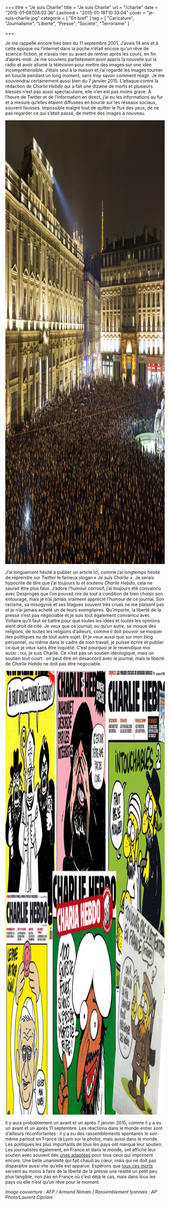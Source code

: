 +++
titre = "Je suis Charlie"
title = "Je suis Charlie"
url = "/charlie"
date = "2015-01-08T08:02:36"
Lastmod = "2015-01-18T10:33:04"
cover = "je-suis-charlie.jpg"
categorie = [ "En bref" ]
tag = [ "Caricature", "Journalisme", "Liberté", "Presse", "Société", "Terrorisme" ]

+++

<p>Je me rappelle encore très bien du 11 septembre 2001. J&rsquo;avais 14 ans et à cette époque où l&rsquo;internet dans la poche n&rsquo;était encore qu&rsquo;un rêve de science-fiction, je n&rsquo;avais rien su avant de rentrer après les cours, en fin d&rsquo;après-midi. Je me souviens parfaitement avoir appris la nouvelle sur la radio et avoir allumé la télévision pour mettre des images sur une idée incompréhensible. J&rsquo;étais seul à la maison et j&rsquo;ai regardé les images tourner en boucle pendant un long moment, sans trop savoir comment réagir. Je me souviendrai certainement aussi bien du 7 janvier 2015. L&rsquo;attaque contre la rédaction de <em>Charlie Hebdo</em> qui a fait une dizaine de morts et plusieurs blessés n&rsquo;est pas aussi spectaculaire, elle n&rsquo;en est pas moins grave. À l&rsquo;heure de Twitter et de l&rsquo;information en direct, j&rsquo;ai eu les informations au fur et à mesure qu&rsquo;elles étaient diffusées en boucle sur les réseaux sociaux, souvent fausses. Impossible malgré tout de quitter le flux des yeux, de ne pas regarder ce qui s&rsquo;était passé, de mettre des images à nouveau.</p>
<img class="aligncenter" src="charlie-hebdo-lyon.jpg" alt="Charlie hebdo lyon" title="charlie-hebdo-lyon.jpg" width="2100" height="1400" />
<p>J&rsquo;ai longuement hésité à publier un article ici, comme j&rsquo;ai longtemps hésité de reprendre sur Twitter le fameux slogan « <em>Je suis Charlie</em> ». Je serais hypocrite de dire que j&rsquo;ai toujours lu et soutenu <em>Charlie Hebdo</em>, cela ne saurait être plus faux. J&rsquo;adore l&rsquo;humour corrosif, j&rsquo;ai toujours été convaincu avec Desproges que l&rsquo;on pouvait rire de tout à condition de bien choisir son entourage, mais je n&rsquo;ai jamais vraiment apprécié l&rsquo;humour de ce journal. Son racisme, sa misogynie et ses blagues souvent très crues ne me plaisent pas et je n&rsquo;ai jamais acheté un de leurs exemplaires. Qu&rsquo;importe, la liberté de la presse n&rsquo;est pas négociable et je suis tout également convaincu avec Voltaire qu&rsquo;il faut se battre pour que toutes les idées et toutes les opinions aient droit de cité. Je veux que ce journal, ou qu&rsquo;un autre, se moque des religions, de toutes les religions d&rsquo;ailleurs, comme il doit pouvoir se moquer des politiques ou de tout autre sujet. Et je veux aussi que sur mon blog personnel, ou même dans le cadre de mon travail, je puisse écrire et publier ce que je veux sans être inquiété. C&rsquo;est pourquoi je le revendique moi aussi : oui, je suis Charlie. Ce n&rsquo;est pas un soutien idéologique, mais un soutien tout court : on peut être en désaccord avec le journal, mais la liberté de <em>Charlie Hebdo</em> ne doit pas être négociable.</p>
<img class="aligncenter" src="charlie-hebdo.jpeg" alt="Charlie hebdo" title="charlie-hebdo.jpeg" width="2100" height="1400" />
<p>Il y aura probablement un avant et un après 7 janvier 2015, comme il y a eu un avant et un après 11 septembre. Les réactions dans le monde entier sont d&rsquo;ailleurs réconfortantes : il y a eu des rassemblements spontanés le soir-même partout en France (à Lyon sur la photo), mais aussi dans le monde. Les politiques les plus importants de tous les pays ont marqué leur soutien. Les journalistes également, en France et dans le monde, ont affiché leur soutien avec souvent des <a href="https://twitter.com/elisathevenet/status/552970203580366848">unes adaptées</a> pour tous ceux qui impriment encore. Une belle unanimité qui fait chaud au cœur, mais qui ne doit pas disparaître aussi vite qu&rsquo;elle est apparue. Espérons que <a href="https://twitter.com/n_andrieux/status/553059405294358528">tous ces morts</a> servent au moins à faire de la liberté de la presse une réalité un petit peu plus tangible, non pas en France où c&rsquo;est déjà le cas, mais dans tous les pays où elle n&rsquo;est qu&rsquo;un rêve pour le moment.</p>
<p><em>Image couverture : AFP / Armend Nimani | Rassemblement lyonnais : AP Photo/Laurent Cipriani</em></p>

